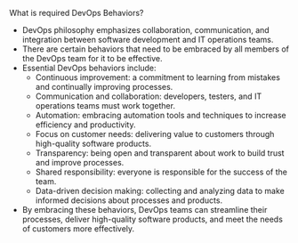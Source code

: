 What is required DevOps Behaviors?

- DevOps philosophy emphasizes collaboration, communication, and integration between software development and IT operations teams.
- There are certain behaviors that need to be embraced by all members of the DevOps team for it to be effective.
- Essential DevOps behaviors include:
  - Continuous improvement: a commitment to learning from mistakes and continually improving processes.
  - Communication and collaboration: developers, testers, and IT operations teams must work together.
  - Automation: embracing automation tools and techniques to increase efficiency and productivity.
  - Focus on customer needs: delivering value to customers through high-quality software products.
  - Transparency: being open and transparent about work to build trust and improve processes.
  - Shared responsibility: everyone is responsible for the success of the team.
  - Data-driven decision making: collecting and analyzing data to make informed decisions about processes and products.
- By embracing these behaviors, DevOps teams can streamline their processes, deliver high-quality software products, and meet the needs of customers more effectively.